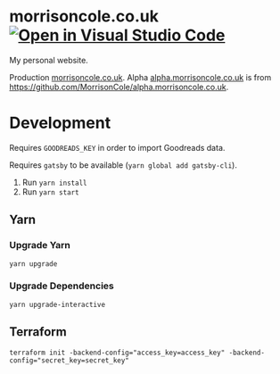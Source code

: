 # morrisoncole.co.uk [![Open in Visual Studio Code](https://img.shields.io/badge/open%20in-vscode.dev-blue)](https://open.vscode.dev/MorrisonCole/morrisoncole.co.uk)

My personal website.

Production [morrisoncole.co.uk](https://morrisoncole.co.uk). Alpha [alpha.morrisoncole.co.uk](https://alpha.morrisoncole.co.uk) is from https://github.com/MorrisonCole/alpha.morrisoncole.co.uk.

# Development

Requires `GOODREADS_KEY` in order to import Goodreads data.

Requires `gatsby` to be available (`yarn global add gatsby-cli`).

1. Run `yarn install`
2. Run `yarn start`

## Yarn

### Upgrade Yarn

`yarn upgrade`

### Upgrade Dependencies

`yarn upgrade-interactive`

## Terraform

`terraform init -backend-config="access_key=access_key" -backend-config="secret_key=secret_key"`
